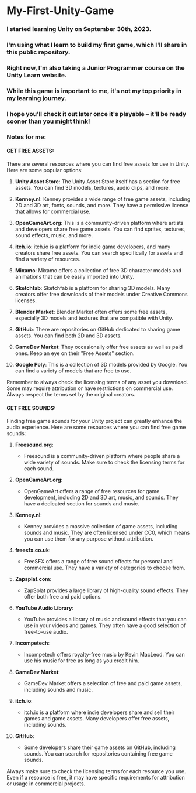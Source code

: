 # My-First-Unity-Game


### I started learning Unity on September 30th, 2023. 

### I'm using what I learn to build my first game, which I'll share in this public repository. 

### Right now, I'm also taking a Junior Programmer course on the Unity Learn website. 

### While this game is important to me, it's not my top priority in my learning journey. 

### I hope you'll check it out later once it's playable – it'll be ready sooner than you might think!


### Notes for me:

#### GET FREE ASSETS:

There are several resources where you can find free assets for use in Unity. Here are some popular options:

1. **Unity Asset Store**: The Unity Asset Store itself has a section for free assets. You can find 3D models, textures, audio clips, and more.

2. **Kenney.nl**: Kenney provides a wide range of free game assets, including 2D and 3D art, fonts, sounds, and more. They have a permissive license that allows for commercial use.

3. **OpenGameArt.org**: This is a community-driven platform where artists and developers share free game assets. You can find sprites, textures, sound effects, music, and more.

4. **itch.io**: itch.io is a platform for indie game developers, and many creators share free assets. You can search specifically for assets and find a variety of resources.

5. **Mixamo**: Mixamo offers a collection of free 3D character models and animations that can be easily imported into Unity.

6. **Sketchfab**: Sketchfab is a platform for sharing 3D models. Many creators offer free downloads of their models under Creative Commons licenses.

7. **Blender Market**: Blender Market often offers some free assets, especially 3D models and textures that are compatible with Unity.

8. **GitHub**: There are repositories on GitHub dedicated to sharing game assets. You can find both 2D and 3D assets.

9. **GameDev Market**: They occasionally offer free assets as well as paid ones. Keep an eye on their "Free Assets" section.

10. **Google Poly**: This is a collection of 3D models provided by Google. You can find a variety of models that are free to use.

Remember to always check the licensing terms of any asset you download. Some may require attribution or have restrictions on commercial use. Always respect the terms set by the original creators.

#### GET FREE SOUNDS:

Finding free game sounds for your Unity project can greatly enhance the audio experience. Here are some resources where you can find free game sounds:

1. **Freesound.org**:
   - Freesound is a community-driven platform where people share a wide variety of sounds. Make sure to check the licensing terms for each sound.

2. **OpenGameArt.org**:
   - OpenGameArt offers a range of free resources for game development, including 2D and 3D art, music, and sounds. They have a dedicated section for sounds and music.

3. **Kenney.nl**:
   - Kenney provides a massive collection of game assets, including sounds and music. They are often licensed under CC0, which means you can use them for any purpose without attribution.

4. **freesfx.co.uk**:
   - FreeSFX offers a range of free sound effects for personal and commercial use. They have a variety of categories to choose from.

5. **Zapsplat.com**:
   - ZapSplat provides a large library of high-quality sound effects. They offer both free and paid options.

6. **YouTube Audio Library**:
   - YouTube provides a library of music and sound effects that you can use in your videos and games. They often have a good selection of free-to-use audio.

7. **Incompetech**:
   - Incompetech offers royalty-free music by Kevin MacLeod. You can use his music for free as long as you credit him.

8. **GameDev Market**:
   - GameDev Market offers a selection of free and paid game assets, including sounds and music.

9. **itch.io**:
   - itch.io is a platform where indie developers share and sell their games and game assets. Many developers offer free assets, including sounds.

10. **GitHub**:
    - Some developers share their game assets on GitHub, including sounds. You can search for repositories containing free game sounds.

Always make sure to check the licensing terms for each resource you use. Even if a resource is free, it may have specific requirements for attribution or usage in commercial projects.